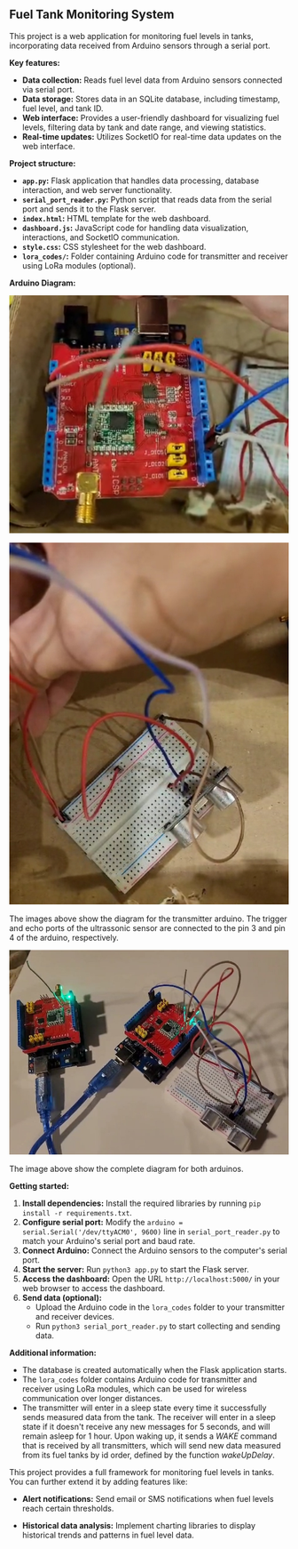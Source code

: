 ## Fuel Tank Monitoring System

This project is a web application for monitoring fuel levels in tanks, incorporating data received from Arduino sensors through a serial port.

**Key features:**

* **Data collection:** Reads fuel level data from Arduino sensors connected via serial port.
* **Data storage:** Stores data in an SQLite database, including timestamp, fuel level, and tank ID.
* **Web interface:** Provides a user-friendly dashboard for visualizing fuel levels, filtering data by tank and date range, and viewing statistics.
* **Real-time updates:** Utilizes SocketIO for real-time data updates on the web interface.

**Project structure:**

* **`app.py`:** Flask application that handles data processing, database interaction, and web server functionality.
* **`serial_port_reader.py`:** Python script that reads data from the serial port and sends it to the Flask server.
* **`index.html`:** HTML template for the web dashboard.
* **`dashboard.js`:** JavaScript code for handling data visualization, interactions, and SocketIO communication.
* **`style.css`:** CSS stylesheet for the web dashboard.
* **`lora_codes/`:** Folder containing Arduino code for transmitter and receiver using LoRa modules (optional).

**Arduino Diagram:**

![Transmitter Arduino](images/1000187000.jpg)

![Ultrassonic Sensor](images/1000187002.jpg)

The images above show the diagram for the transmitter arduino. The trigger and echo ports of the ultrassonic sensor are connected to the pin 3 and pin 4 of the arduino, respectively.

![Complete Diagram](images/1000187004.jpg)

The image above show the complete diagram for both arduinos.


**Getting started:**

1. **Install dependencies:** Install the required libraries by running `pip install -r requirements.txt`.
2. **Configure serial port:** Modify the `arduino = serial.Serial('/dev/ttyACM0', 9600)` line in `serial_port_reader.py` to match your Arduino's serial port and baud rate.
3. **Connect Arduino:** Connect the Arduino sensors to the computer's serial port.
4. **Start the server:** Run `python3 app.py` to start the Flask server.
5. **Access the dashboard:** Open the URL `http://localhost:5000/` in your web browser to access the dashboard.
6. **Send data (optional):**
    * Upload the Arduino code in the `lora_codes` folder to your transmitter and receiver devices.
    * Run `python3 serial_port_reader.py` to start collecting and sending data.

**Additional information:**

* The database is created automatically when the Flask application starts.
* The `lora_codes` folder contains Arduino code for transmitter and receiver using LoRa modules, which can be used for wireless communication over longer distances.
* The transmitter will enter in a sleep state every time it successfully sends measured data from the tank. The receiver will enter in a sleep state if it doesn't receive any new messages for 5 seconds, and will remain asleep for 1 hour. Upon waking up, it sends a _WAKE_ command that is received by all transmitters, which will send new data measured from its fuel tanks by id order, defined by the function _wakeUpDelay_.

This project provides a full framework for monitoring fuel levels in tanks. You can further extend it by adding features like:

* **Alert notifications:** Send email or SMS notifications when fuel levels reach certain thresholds.

* **Historical data analysis:** Implement charting libraries to display historical trends and patterns in fuel level data.
